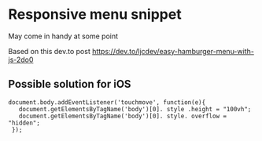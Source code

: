 # Responsive menu snippet

May come in handy at some point

Based on this dev.to post <https://dev.to/ljcdev/easy-hamburger-menu-with-js-2do0>

## Possible solution for iOS

```
document.body.addEventListener('touchmove', function(e){ 
   document.getElementsByTagName('body')[0]. style .height = "100vh";
   document.getElementsByTagName('body')[0]. style. overflow = "hidden";
 });
 ```